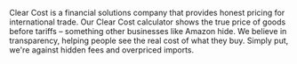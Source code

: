 Clear Cost is a financial solutions company that provides honest pricing for international trade. Our Clear Cost calculator shows the true price of goods before tariffs – something other businesses like Amazon hide. We believe in transparency, helping people see the real cost of what they buy. Simply put, we're against hidden fees and overpriced imports.

